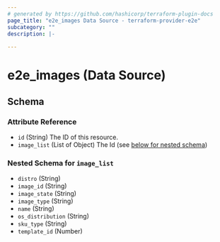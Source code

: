 ```yaml
---
# generated by https://github.com/hashicorp/terraform-plugin-docs
page_title: "e2e_images Data Source - terraform-provider-e2e"
subcategory: ""
description: |-
  
---
```


# e2e_images (Data Source)





<!-- schema generated by tfplugindocs -->
## Schema

### Attribute Reference

- `id` (String) The ID of this resource.
- `image_list` (List of Object) The Id  (see [below for nested schema](#nestedatt--image_list))

<a id="nestedatt--image_list"></a>
### Nested Schema for `image_list`


- `distro` (String) 
- `image_id` (String)
- `image_state` (String)
- `image_type` (String)
- `name` (String)
- `os_distribution` (String)
- `sku_type` (String)
- `template_id` (Number)


